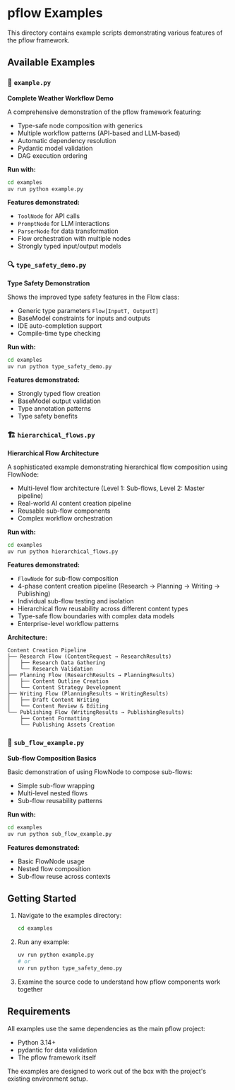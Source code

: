 # pflow Examples

This directory contains example scripts demonstrating various features of the pflow framework.

## Available Examples

### 📝 `example.py`
**Complete Weather Workflow Demo**

A comprehensive demonstration of the pflow framework featuring:
- Type-safe node composition with generics
- Multiple workflow patterns (API-based and LLM-based)
- Automatic dependency resolution
- Pydantic model validation
- DAG execution ordering

**Run with:**
```bash
cd examples
uv run python example.py
```

**Features demonstrated:**
- `ToolNode` for API calls
- `PromptNode` for LLM interactions
- `ParserNode` for data transformation
- Flow orchestration with multiple nodes
- Strongly typed input/output models

### 🔍 `type_safety_demo.py`
**Type Safety Demonstration**

Shows the improved type safety features in the Flow class:
- Generic type parameters `Flow[InputT, OutputT]`
- BaseModel constraints for inputs and outputs
- IDE auto-completion support
- Compile-time type checking

**Run with:**
```bash
cd examples
uv run python type_safety_demo.py
```

**Features demonstrated:**
- Strongly typed flow creation
- BaseModel output validation
- Type annotation patterns
- Type safety benefits

### 🏗️ `hierarchical_flows.py`
**Hierarchical Flow Architecture**

A sophisticated example demonstrating hierarchical flow composition using FlowNode:
- Multi-level flow architecture (Level 1: Sub-flows, Level 2: Master pipeline)
- Real-world AI content creation pipeline
- Reusable sub-flow components
- Complex workflow orchestration

**Run with:**
```bash
cd examples
uv run python hierarchical_flows.py
```

**Features demonstrated:**
- `FlowNode` for sub-flow composition
- 4-phase content creation pipeline (Research → Planning → Writing → Publishing)
- Individual sub-flow testing and isolation
- Hierarchical flow reusability across different content types
- Type-safe flow boundaries with complex data models
- Enterprise-level workflow patterns

**Architecture:**
```
Content Creation Pipeline
├── Research Flow (ContentRequest → ResearchResults)
│   ├── Research Data Gathering
│   └── Research Validation
├── Planning Flow (ResearchResults → PlanningResults)
│   ├── Content Outline Creation
│   └── Content Strategy Development
├── Writing Flow (PlanningResults → WritingResults)
│   ├── Draft Content Writing
│   └── Content Review & Editing
└── Publishing Flow (WritingResults → PublishingResults)
    ├── Content Formatting
    └── Publishing Assets Creation
```

### 🔄 `sub_flow_example.py`
**Sub-flow Composition Basics**

Basic demonstration of using FlowNode to compose sub-flows:
- Simple sub-flow wrapping
- Multi-level nested flows
- Sub-flow reusability patterns

**Run with:**
```bash
cd examples
uv run python sub_flow_example.py
```

**Features demonstrated:**
- Basic FlowNode usage
- Nested flow composition
- Sub-flow reuse across contexts

## Getting Started

1. Navigate to the examples directory:
   ```bash
   cd examples
   ```

2. Run any example:
   ```bash
   uv run python example.py
   # or
   uv run python type_safety_demo.py
   ```

3. Examine the source code to understand how pflow components work together

## Requirements

All examples use the same dependencies as the main pflow project:
- Python 3.14+
- pydantic for data validation
- The pflow framework itself

The examples are designed to work out of the box with the project's existing environment setup.